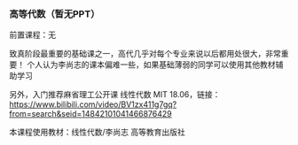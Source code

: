 ### 高等代数（暂无PPT）
前置课程：无

致真阶段最重要的基础课之一，高代几乎对每个专业来说以后都用处很大，非常重要！
个人认为李尚志的课本偏难一些，如果基础薄弱的同学可以使用其他教材辅助学习

另外，入门推荐麻省理工公开课 线性代数 MIT 18.06，链接：https://www.bilibili.com/video/BV1zx411g7gq?from=search&seid=14842101041466876429

本课程使用教材：线性代数/李尚志 高等教育出版社